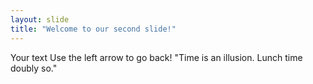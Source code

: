 ```yaml
---
layout: slide
title: "Welcome to our second slide!"
---
```

Your text
Use the left arrow to go back!
"Time is an illusion. Lunch time doubly so."
